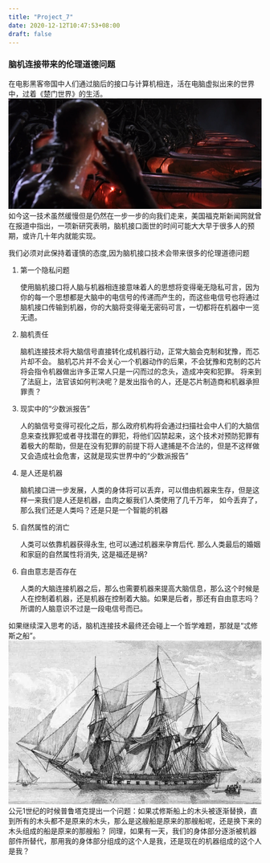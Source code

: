 ```yaml
---
title: "Project_7"
date: 2020-12-12T10:47:53+08:00
draft: false
---
```


### 脑机连接带来的伦理道德问题

在电影黑客帝国中人们通过脑后的接口与计算机相连，活在电脑虚拟出来的世界中，过着《楚门世界》的生活。
![脑机接口](https://raw.githubusercontent.com/LinsenTaixian/images/master/homework_images/project_7/%E8%84%91%E6%9C%BA%E6%8E%A5%E5%8F%A3.jpg)
如今这一技术虽然缓慢但是仍然在一步一步的向我们走来，美国福克斯新闻网就曾在报道中指出，一项新研究表明，脑机接口面世的时间可能大大早于很多人的预期，或许几十年内就能实现。

我们必须对此保持着谨慎的态度,因为脑机接口技术会带来很多的伦理道德问题

1. 第一个隐私问题

    使用脑机接口将人脑与机器相连接意味着人的思想将变得毫无隐私可言，因为你的每一个思想都是大脑中的电信号的传递而产生的，而这些电信号也将通过脑机接口传输到机器，你的大脑将变得毫无密码可言，一切都将在机器中一览无遗。

2. 脑机责任

    脑机连接技术将大脑信号直接转化成机器行动，正常大脑会克制和犹豫，而芯片却不会。
    脑机芯片并不会关心一个机器动作的后果，不会犹豫和克制的芯片将会指令机器做出许多正常人只是一闪而过的念头，造成冲突和犯罪。
    将来到了法庭上，法官该如何判决呢？是发出指令的人，还是芯片制造商和机器承担罪责？

3. 现实中的“少数派报告”
    
    人的脑信号变得可视化之后，那么政府机构将会通过扫描社会中人们的大脑信息来查找罪犯或者寻找潜在的罪犯，将他们囚禁起来，这个技术对预防犯罪有着极大的帮助，但是在没有犯罪的前提下将人逮捕是不合法的，但是不这样做又会造成社会危害，这就是现实世界中的“少数派报告”


4. 是人还是机器

    脑机接口进一步发展，人类的身体将可以丢弃，可以借由机器来生存，但是这样一来我们是人还是机器，血肉之躯我们人类使用了几千万年， 如今丢弃了，那么我们还是人类吗？还是只是一个智能的机器

5. 自然属性的消亡

    人类可以依靠机器获得永生, 也可以通过机器来孕育后代. 那么人类最后的婚姻和家庭的自然属性将消失, 这是福还是祸?

6. 自由意志是否存在

    人类的大脑连接机器之后，那么也需要机器来提高大脑信息，那么这个时候是人在控制着机器，还是机器在控制着大脑。如果是后者，那还有自由意志吗？所谓的人脑意识不过是一段电信号而已。

如果继续深入思考的话，脑机连接技术最终还会碰上一个哲学难题，那就是“忒修斯之船”。
![忒修斯之船](https://raw.githubusercontent.com/LinsenTaixian/images/master/homework_images/project_7/%E5%BF%92%E4%BF%AE%E6%96%AF%E4%B9%8B%E8%88%B9.jpg)
公元1世纪的时候普鲁塔克提出一个问题：如果忒修斯船上的木头被逐渐替换，直到所有的木头都不是原来的木头，那么是这艘船是原来的那艘船呢，还是换下来的木头组成的船是原来的那艘船？
同理，如果有一天，我们的身体部分逐浙被机器部件所替代，那用我的身体部分组成的这个人是我，还是现在的机器组成的这个人是我？